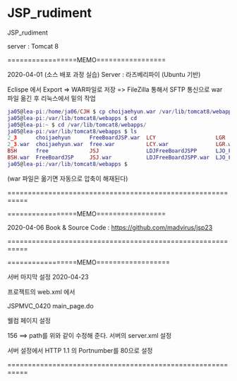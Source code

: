 # JSP_rudiment
JSP_rudiment

server : Tomcat 8 



=================MEMO=================

2020-04-01 (소스 배포 과정 실습)
Server : 라즈베리파이 (Ubuntu 기반)

Eclispe 에서 Export => WAR파일로 저장 => FileZilla 통해서 SFTP 통신으로 war  파일 옮긴 후 리눅스에서 밑의 작업 

```lua
ja05@lea-pi:/home/ja06/CJH $ cp choijaehyun.war /var/lib/tomcat8/webapps
ja05@lea-pi:/var/lib/tomcat8/webapps $ cd
ja05@lea-pi:~ $ cd /var/lib/tomcat8/webapps/
ja05@lea-pi:/var/lib/tomcat8/webapps $ ls
2_3      choijaehyun      FreeBoardJSP.war  LCY                   LGR                   LMK      ODK      SWJ.war
2_3.war  choijaehyun.war  free.war          LCY.war               LGR.war               LMK.war  ODK.war  test01
BSH      free             JSJ               LDJFreeBoardJSPP      LJO_FreeBoardJSP      LYH      ROOT     tt
BSH.war  FreeBoardJSP     JSJ.war           LDJFreeBoardJSPP.war  LJO_FreeBoardJSP.war  LYH.war  SWJ      tt.war
ja05@lea-pi:/var/lib/tomcat8/webapps $
```

(war 파일은 옮기면 자동으로 압축이 해재된다)

===========================================================


=================MEMO=================

2020-04-06
Book & Source Code : 
https://github.com/madvirus/jsp23

===========================================================

=================MEMO==================

서버 마지막 설정
2020-04-23

프로젝트의 web.xml 에서
<?xml version="1.0" encoding="UTF-8"?>
<web-app xmlns:xsi="http://www.w3.org/2001/XMLSchema-instance" xmlns="http://xmlns.jcp.org/xml/ns/javaee" xsi:schemaLocation="http://xmlns.jcp.org/xml/ns/javaee http://xmlns.jcp.org/xml/ns/javaee/web-app_3_1.xsd" id="WebApp_ID" version="3.1">
  <display-name>JSPMVC_0420</display-name>
  <welcome-file-list>
    <welcome-file>main_page.do</welcome-file>
  </welcome-file-list>
  
  웰컴 페이지 설정
  
  
  
156        <Context docBase="JSPMVC_0420" path="/" reloadable="true" source="org.eclipse.jst.jee.server:JSPMVC_0420"/></Host>
==> path를 위와 같이 수정해 준다.
  서버의 server.xml 설정
  
  
  서버 설정에서 HTTP 1.1 의 Portnumber를 80으로 설정
  
  ===========================================================

